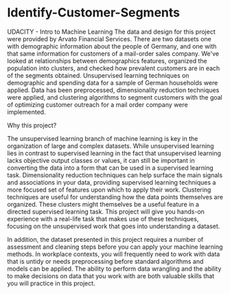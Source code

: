 # Identify-Customer-Segments
UDACITY - Intro to Machine Learning
The data and design for this project were provided by Arvato Financial Services.
There are two datasets one with demographic information about the people of Germany, and one with that same information for customers of a mail-order sales company.
We've looked at relationships between demographics features, organized the population into clusters, and checked how prevalent customers are in each of the segments obtained.
Unsupervised learning techniques on demographic and spending data for a sample of German households were applied. 
Data has been preprocessed, dimensionality reduction techniques were applied, 
and clustering algorithms to segment customers with the goal of optimizing customer outreach for a mail order company were implemented.


Why this project?

The unsupervised learning branch of machine learning is key in the organization of large and complex datasets.
While unsupervised learning lies in contrast to supervised learning in the fact that unsupervised learning lacks objective output classes or values,
it can still be important in converting the data into a form that can be used in a supervised learning task.
Dimensionality reduction techniques can help surface the main signals and associations in your data,
providing supervised learning techniques a more focused set of features upon which to apply their work.
Clustering techniques are useful for understanding how the data points themselves are organized.
These clusters might themselves be a useful feature in a directed supervised learning task.
This project will give you hands-on experience with a real-life task that makes use of these techniques,
focusing on the unsupervised work that goes into understanding a dataset.

In addition, the dataset presented in this project requires a number of assessment and cleaning steps before you can apply your machine learning methods.
In workplace contexts, you will frequently need to work with data that is untidy or needs preprocessing before standard algorithms and models can be applied.
The ability to perform data wrangling and the ability to make decisions on data that you work with are both valuable skills that you will practice in this project.
